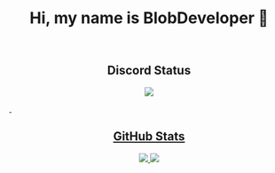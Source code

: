 <p align="center">
    <h1 align="center">Hi, my name is BlobDeveloper 👋</h1>
</p> 
&nbsp;

<h2 align="center">
    Discord Status
</h2>
<p align="center">
    <a href="https://github.com/BlobDeveloper">
    <img src="https://lanyard.cnrad.dev/api/820909092302356500?theme=dark&animated=true&hideDiscrim=true&borderRadius=10px&idleMessage=Nothing+now..." />
</p>
&nbsp;

<h2 align="center">
    GitHub Stats
</h2>
<p align="center">
    <a href="https://github.com/BlobDeveloper/">
        <img src="https://github-readme-stats.vercel.app/api?username=BlobDeveloper&count_private=true&show_owner=true&show_icons=true&bg_color=0d1117&title_color=ffffff&text_color=ffffff&icon_color=f04848&hide_border=true/" />
    <a href="https://github.com/Crni39/">
        <img src="https://github-readme-streak-stats.herokuapp.com?user=BlobDeveloper&hide_border=true&background=0D1117&currStreakLabel=FFFFFF&sideLabels=FFFFFF&currStreakNum=FFFFFF&dates=FFFFFF&sideNums=FFFFFF&fire=f04848&ring=f04848&stroke=FFFFFFFF)](https://git.io/streak-stats" />
    </a>
<p>
&nbsp;